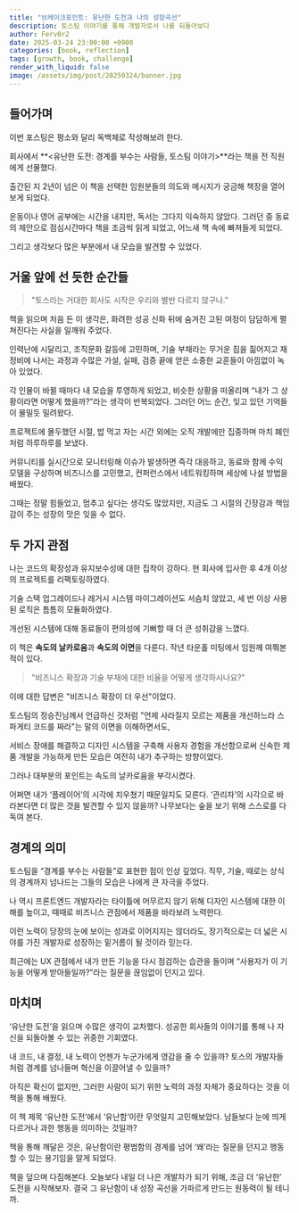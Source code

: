 ```yaml
---
title: "브레이크포인트: 유난한 도전과 나의 성장곡선"
description: 토스팀 이야기를 통해 개발자로서 나를 되돌아보다
author: Ferv0r2
date: 2025-03-24 23:00:00 +0900
categories: [book, reflection]
tags: [growth, book, challenge]
render_with_liquid: false
image: /assets/img/post/20250324/banner.jpg
---
```


## **들어가며**

이번 포스팅은 평소와 달리 독백체로 작성해보려 한다.

회사에서 **<유난한 도전: 경계를 부수는 사람들, 토스팀 이야기>**라는 책을 전 직원에게 선물했다.

출간된 지 2년이 넘은 이 책을 선택한 임원분들의 의도와 메시지가 궁금해 책장을 열어보게 되었다.

운동이나 영어 공부에는 시간을 내지만, 독서는 그다지 익숙하지 않았다. 그러던 중 동료의 제안으로 점심시간마다 책을 조금씩 읽게 되었고, 어느새 책 속에 빠져들게 되었다. 

그리고 생각보다 많은 부분에서 내 모습을 발견할 수 있었다.

## **거울 앞에 선 듯한 순간들**

> "토스라는 거대한 회사도 시작은 우리와 별반 다르지 않구나."

책을 읽으며 처음 든 이 생각은, 화려한 성공 신화 뒤에 숨겨진 고된 여정이 담담하게 펼쳐진다는 사실을 일깨워 주었다.

인력난에 시달리고, 조직문화 갈등에 고민하며, 기술 부채라는 무거운 짐을 짊어지고 재정비에 나서는 과정과 수많은 가설, 실패, 검증 끝에 얻은 소중한 교훈들이 아낌없이 녹아 있었다.

각 인물이 바뀔 때마다 내 모습을 투영하게 되었고, 비슷한 상황을 떠올리며 “내가 그 상황이라면 어떻게 했을까?”라는 생각이 반복되었다. 그러던 어느 순간, 잊고 있던 기억들이 물밀듯 밀려왔다.

프로젝트에 몰두했던 시절, 밥 먹고 자는 시간 외에는 오직 개발에만 집중하며 마치 폐인처럼 하루하루를 보냈다.

커뮤니티를 실시간으로 모니터링해 이슈가 발생하면 즉각 대응하고, 동료와 함께 수익 모델을 구상하며 비즈니스를 고민했고, 컨퍼런스에서 네트워킹하며 세상에 나설 방법을 배웠다.

그때는 정말 힘들었고, 멈추고 싶다는 생각도 많았지만, 지금도 그 시절의 긴장감과 책임감이 주는 성장의 맛은 잊을 수 없다.

## **두 가지 관점**

나는 코드의 확장성과 유지보수성에 대한 집착이 강하다. 현 회사에 입사한 후 4개 이상의 프로젝트를 리팩토링하였다.

기술 스택 업그레이드나 레거시 시스템 마이그레이션도 서슴치 않았고, 세 번 이상 사용된 로직은 틈틈히 모듈화하였다.

개선된 시스템에 대해 동료들이 편의성에 기뻐할 때 더 큰 성취감을 느꼈다.

이 책은 **속도의 날카로움**과 **속도의 이면**을 다룬다.
작년 타운홀 미팅에서 임원께 여쭤본 적이 있다.

> "비즈니스 확장과 기술 부채에 대한 비율을 어떻게 생각하시나요?"

이에 대한 답변은 "비즈니스 확장이 더 우선"이었다.

토스팀의 정승진님께서 언급하신 것처럼 "언제 사라질지 모르는 제품을 개선하느라 스파게티 코드를 짜라"는 말의 이면을 이해하면서도,

서비스 장애를 해결하고 디자인 시스템을 구축해 사용자 경험을 개선함으로써 신속한 제품 개발을 가능하게 만든 모습은 여전히 내가 추구하는 방향이었다.

그러나 대부분의 포인트는 속도의 날카로움을 부각시켰다.

어쩌면 내가 ‘플레이어’의 시각에 치우쳤기 때문일지도 모른다. ‘관리자’의 시각으로 바라본다면 더 많은 것을 발견할 수 있지 않을까? 나무보다는 숲을 보기 위해 스스로를 다독여 본다.

## **경계의 의미**

토스팀을 “경계를 부수는 사람들”로 표현한 점이 인상 깊었다. 직무, 기술, 때로는 상식의 경계까지 넘나드는 그들의 모습은 나에게 큰 자극을 주었다.

나 역시 프론트엔드 개발자라는 타이틀에 머무르지 않기 위해 디자인 시스템에 대한 이해를 높이고, 때때로 비즈니스 관점에서 제품을 바라보려 노력한다.

이런 노력이 당장의 눈에 보이는 성과로 이어지지는 않더라도, 장기적으로는 더 넓은 시야를 가진 개발자로 성장하는 밑거름이 될 것이라 믿는다.

최근에는 UX 관점에서 내가 만든 기능을 다시 점검하는 습관을 들이며 “사용자가 이 기능을 어떻게 받아들일까?”라는 질문을 끊임없이 던지고 있다.

## **마치며**

‘유난한 도전’을 읽으며 수많은 생각이 교차했다. 성공한 회사들의 이야기를 통해 나 자신을 되돌아볼 수 있는 귀중한 기회였다.

내 코드, 내 결정, 내 노력이 언젠가 누군가에게 영감을 줄 수 있을까? 토스의 개발자들처럼 경계를 넘나들며 혁신을 이끌어낼 수 있을까?

아직은 확신이 없지만, 그러한 사람이 되기 위한 노력의 과정 자체가 중요하다는 것을 이 책을 통해 배웠다.

이 책 제목 ‘유난한 도전’에서 ‘유난함’이란 무엇일지 고민해보았다. 남들보다 눈에 띄게 다르거나 과한 행동을 의미하는 것일까?

책을 통해 깨달은 것은, 유난함이란 평범함의 경계를 넘어 ‘왜’라는 질문을 던지고 행동할 수 있는 용기임을 알게 되었다.

책을 덮으며 다짐해본다. 오늘보다 내일 더 나은 개발자가 되기 위해, 조금 더 ‘유난한’ 도전을 시작해보자. 결국 그 유난함이 내 성장 곡선을 가파르게 만드는 원동력이 될 테니까.
